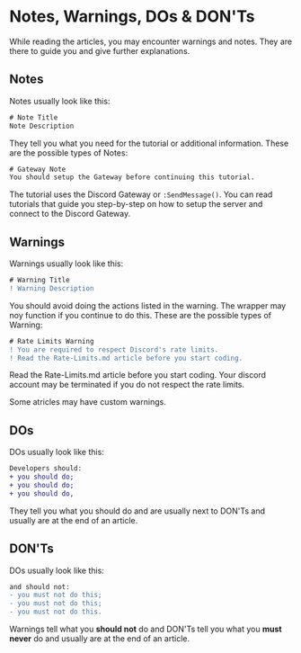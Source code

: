 # Notes, Warnings, DOs & DON'Ts
While reading the articles, you may encounter warnings and notes. They are there to guide you and give further explanations.
## Notes
Notes usually look like this:
```diff
# Note Title
Note Description
```
They tell you what you need for the tutorial or additional information. These are the possible types of Notes:
```diff
# Gateway Note
You should setup the Gateway before continuing this tutorial.
```
The tutorial uses the Discord Gateway or `:SendMessage()`. You can read tutorials that guide you step-by-step on how to setup the server and connect to the Discord Gateway.
## Warnings
Warnings usually look like this:
```diff
# Warning Title
! Warning Description
```
You should avoid doing the actions listed in the warning. The wrapper may noy function if you continue to do this. These are the possible types of Warning:
```diff
# Rate Limits Warning
! You are required to respect Discord's rate limits.
! Read the Rate-Limits.md article before you start coding.
```
Read the Rate-Limits.md article before you start coding. Your discord account may be terminated if you do not respect the rate limits.

Some atricles may have custom warnings.
## DOs
DOs usually look like this:
```diff
Developers should:
+ you should do;
+ you should do;
+ you should do,
```
They tell you what you should do and are usually next to DON'Ts and usually are at the end of an article.
## DON'Ts
DOs usually look like this:
```diff
and should not:
- you must not do this;
- you must not do this;
- you must not do this.
```
Warnings tell what you **should not** do and DON'Ts tell you what you **must never** do and usually are at the end of an article.
